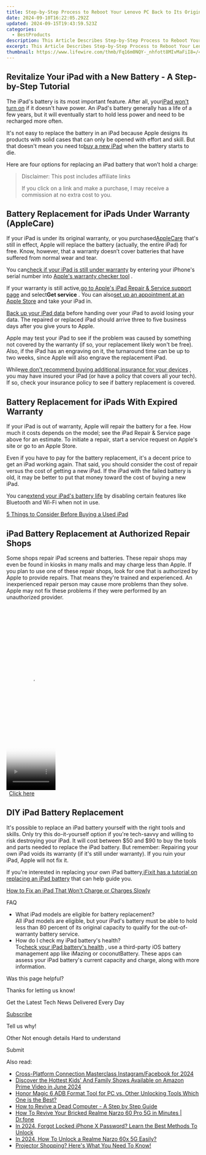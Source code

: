 ```yaml
---
title: Step-by-Step Process to Reboot Your Lenovo PC Back to Its Original State
date: 2024-09-10T16:22:05.292Z
updated: 2024-09-15T19:43:59.523Z
categories:
  - BestProducts
description: This Article Describes Step-by-Step Process to Reboot Your Lenovo PC Back to Its Original State
excerpt: This Article Describes Step-by-Step Process to Reboot Your Lenovo PC Back to Its Original State
thumbnail: https://www.lifewire.com/thmb/Fq16m0NQY-_nhfott8MIvMaFiI8=/400x300/filters:no_upscale():max_bytes(150000):strip_icc():format(webp)/christian-salas-DjGRskJdBws-unsplash-972e0e380ece40ceb4fdfdedb3fbc7e2.jpg
---
```


## Revitalize Your iPad with a New Battery - A Step-by-Step Tutorial
 The iPad's battery is its most important feature. After all, your[iPad won't turn on](https://www.lifewire.com/ipad-wont-turn-on-4103788) if it doesn't have power. An iPad's battery generally has a life of a few years, but it will eventually start to hold less power and need to be recharged more often.

 It's not easy to replace the battery in an iPad because Apple designs its products with solid cases that can only be opened with effort and skill. But that doesn't mean you need to[buy a new iPad](https://www.lifewire.com/list-of-ipad-models-and-generations-1994232) when the battery starts to die.

 Here are four options for replacing an iPad battery that won’t hold a charge:  

>  Disclaimer: This post includes affiliate links
>
>  If you click on a link and make a purchase, I may receive a commission at no extra cost to you.
>

## Battery Replacement for iPads Under Warranty (AppleCare)

 If your iPad is under its original warranty, or you purchased[AppleCare](https://www.lifewire.com/iphone-warranty-plus-applecare-1999284) that's still in effect, Apple will replace the battery (actually, the entire iPad) for free. Know, however, that a warranty doesn’t cover batteries that have suffered from normal wear and tear.

 You can[check if your iPad is still under warranty](https://www.lifewire.com/is-your-phone-under-warranty-2000667) by entering your iPhone's serial number into [Apple's warranty checker tool](https://checkcoverage.apple.com/) .  

 If your warranty is still active,[go to Apple's iPad Repair & Service support page](https://support.apple.com/ipad/repair) and select**Get service** . You can also[set up an appointment at an Apple Store](https://www.lifewire.com/how-to-make-an-apple-genius-bar-appointment-1999601) and take your iPad in.

[Back up your iPad data](https://www.lifewire.com/back-up-your-ipad-1999864) before handing over your iPad to avoid losing your data. The repaired or replaced iPad should arrive three to five business days after you give yours to Apple.

 Apple may test your iPad to see if the problem was caused by something not covered by the warranty (if so, your replacement likely won't be free). Also, if the iPad has an engraving on it, the turnaround time can be up to two weeks, since Apple will also engrave the replacement iPad.

 While[we don't recommend buying additional insurance for your devices](https://www.lifewire.com/reasons-not-to-buy-iphone-insurance-1999610) , you may have insured your iPad (or have a policy that covers all your tech). If so, check your insurance policy to see if battery replacement is covered.

## Battery Replacement for iPads With Expired Warranty

 If your iPad is out of warranty, Apple will repair the battery for a fee. How much it costs depends on the model; see the iPad Repair & Service page above for an estimate. To initiate a repair, start a service request on Apple's site or go to an Apple Store.

 Even if you have to pay for the battery replacement, it's a decent price to get an iPad working again. That said, you should consider the cost of repair versus the cost of getting a new iPad. If the iPad with the failed battery is old, it may be better to put that money toward the cost of buying a new iPad.

 You can[extend your iPad's battery life](https://www.lifewire.com/best-ipad-battery-life-tips-1999807) by disabling certain features like Bluetooth and Wi-Fi when not in use.

[5 Things to Consider Before Buying a Used iPad](https://www.lifewire.com/used-ipad-guide-how-to-1994595)

## iPad Battery Replacement at Authorized Repair Shops

 Some shops repair iPad screens and batteries. These repair shops may even be found in kiosks in many malls and may charge less than Apple. If you plan to use one of these repair shops, look for one that is authorized by Apple to provide repairs. That means they're trained and experienced. An inexperienced repair person may cause more problems than they solve. Apple may not fix these problems if they were performed by an unauthorized provider.

<!-- affiliate ads begin -->
<span id="1938136">
					<video width="128" height="480" style="cursor:pointer"
           poster="//a.impactradius-go.com/display-clicktoplayimage/1938136.png"
           onclick="if(!this.playClicked){this.play();this.setAttribute('controls',true);this.playClicked=true;}">
	   <source src="//a.impactradius-go.com/display-ad/22993-1938136">
	   <img src="//a.impactradius-go.com/display-clicktoplayimage/1938136.png" style="border: none; height: 100%; width: 100%; object-fit: contain">
	</video>
	<div style="width:80px;text-align:center"><a href="javascript:window.open(decodeURIComponent('https%3A%2F%2Fhomestyler.sjv.io%2Fc%2F5597632%2F1938136%2F22993'), '_blank');void(0);">Click here</a></div>
</span>
<img height="0" width="0" src="https://imp.pxf.io/i/5597632/1938136/22993" style="position:absolute;visibility:hidden;" border="0" />
<!-- affiliate ads end -->

## DIY iPad Battery Replacement

 It's possible to replace an iPad battery yourself with the right tools and skills. Only try this do-it-yourself option ​if you're tech-savvy and willing to risk destroying your iPad. It will cost between $50 and $90 to buy the tools and parts needed to replace the iPad battery. But remember: Repairing your own iPad voids its warranty (if it's still under warranty). If you ruin your iPad, Apple will not fix it.

 If you're interested in replacing your own iPad battery,[iFixit has a tutorial on replacing an iPad battery](https://www.ifixit.com/Guide/iPad+Wi-Fi+Battery+Replacement/2198) that can help guide you.

[How to Fix an iPad That Won't Charge or Charges Slowly](https://www.lifewire.com/what-to-do-ipad-wont-charge-1994539)

 FAQ

* What iPad models are eligible for battery replacement?  
 All iPad models are eligible, but your iPad's battery must be able to hold less than 80 percent of its original capacity to qualify for the out-of-warranty battery service.
* How do I check my iPad battery's health?  
 To[check your iPad battery's health](https://www.lifewire.com/check-battery-health-of-ipad-5114510) , use a third-party iOS battery management app like iMazing or coconutBattery. These apps can assess your iPad battery's current capacity and charge, along with more information.

Was this page helpful?

Thanks for letting us know!

 Get the Latest Tech News Delivered Every Day

[Subscribe](https://www.lifewire.com/#)

Tell us why!

 Other  Not enough details  Hard to understand

 Submit

<ins class="adsbygoogle"
     style="display:block"
     data-ad-format="autorelaxed"
     data-ad-client="ca-pub-7571918770474297"
     data-ad-slot="1223367746"></ins>

<ins class="adsbygoogle"
     style="display:block"
     data-ad-client="ca-pub-7571918770474297"
     data-ad-slot="8358498916"
     data-ad-format="auto"
     data-full-width-responsive="true"></ins>

<span class="atpl-alsoreadstyle">Also read:</span>
<div><ul>
<li><a href="https://instagram-video-recordings.techidaily.com/cross-platform-connection-masterclass-instagramfacebook-for-2024/"><u>Cross-Platform Connection Masterclass Instagram/Facebook for 2024</u></a></li>
<li><a href="https://tech-renaissance.techidaily.com/discover-the-hottest-kids-and-family-shows-available-on-amazon-prime-video-in-june-2024/"><u>Discover the Hottest Kids' And Family Shows Available on Amazon Prime Video in June 2024</u></a></li>
<li><a href="https://bypass-frp.techidaily.com/honor-magic-6-adb-format-tool-for-pc-vs-other-unlocking-tools-which-one-is-the-best-by-drfone-android/"><u>Honor Magic 6 ADB Format Tool for PC vs. Other Unlocking Tools Which One is the Best?</u></a></li>
<li><a href="https://tech-renaissance.techidaily.com/how-to-revive-a-dead-computer-a-step-by-step-guide/"><u>How to Revive a Dead Computer - A Step by Step Guide</u></a></li>
<li><a href="https://howto.techidaily.com/how-to-revive-your-bricked-realme-narzo-60-pro-5g-in-minutes-drfone-by-drfone-fix-android-problems-fix-android-problems/"><u>How To Revive Your Bricked Realme Narzo 60 Pro 5G in Minutes | Dr.fone</u></a></li>
<li><a href="https://ios-unlock.techidaily.com/in-2024-forgot-locked-iphone-x-password-learn-the-best-methods-to-unlock-by-drfone-ios/"><u>In 2024, Forgot Locked iPhone X Password? Learn the Best Methods To Unlock</u></a></li>
<li><a href="https://easy-unlock-android.techidaily.com/in-2024-how-to-unlock-a-realme-narzo-60x-5g-easily-by-drfone-android/"><u>In 2024, How To Unlock a Realme Narzo 60x 5G Easily?</u></a></li>
<li><a href="https://tech-renaissance.techidaily.com/1722875473245-projector-shopping-heres-what-you-need-to-know/"><u>Projector Shopping? Here's What You Need To Know!</u></a></li>
</ul></div>

